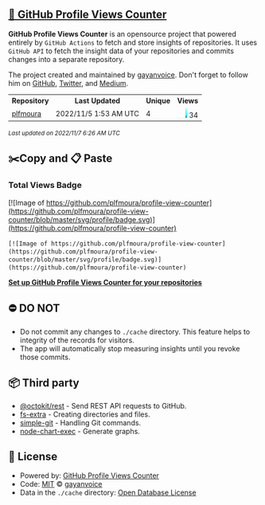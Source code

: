 ## [🚀 GitHub Profile Views Counter](https://github.com/gayanvoice/github-profile-views-counter)
**GitHub Profile Views Counter** is an opensource project that powered entirely by  `GitHub Actions` to fetch and store insights of repositories.
It uses `GitHub API` to fetch the insight data of your repositories and commits changes into a separate repository.

The project created and maintained by [gayanvoice](https://github.com/gayanvoice). Don't forget to follow him on [GitHub](https://github.com/gayanvoice), [Twitter](https://twitter.com/gayanvoice), and [Medium](https://gayanvoice.medium.com/).

<table>
	<tr>
		<th>
			Repository
		</th>
		<th>
			Last Updated
		</th>
		<th>
			Unique
		</th>
		<th>
			Views
		</th>
	</tr>
	<tr>
		<td>
			<a href="https://github.com/plfmoura/profile-view-counter/tree/master/readme/549556192/year.md">
				plfmoura
			</a>
		</td>
		<td>
			2022/11/5 1:53 AM UTC
		</td>
		<td>
			4
		</td>
		<td>
			<img alt="Response time graph" src="https://github.com/plfmoura/profile-view-counter/raw/master/graph/549556192/small/year.png" height="20"> 34
		</td>
	</tr>
</table>

<small><i>Last updated on 2022/11/7 6:26 AM UTC</i></small>

## ✂️Copy and 📋 Paste
### Total Views Badge
[![Image of https://github.com/plfmoura/profile-view-counter](https://github.com/plfmoura/profile-view-counter/blob/master/svg/profile/badge.svg)](https://github.com/plfmoura/profile-view-counter)

```readme
[![Image of https://github.com/plfmoura/profile-view-counter](https://github.com/plfmoura/profile-view-counter/blob/master/svg/profile/badge.svg)](https://github.com/plfmoura/profile-view-counter)
```
[**Set up GitHub Profile Views Counter for your repositories**](https://github.com/gayanvoice/github-profile-views-counter)
## ⛔ DO NOT
- Do not commit any changes to `./cache` directory. This feature helps to integrity of the records for visitors.
- The app will automatically stop measuring insights until you revoke those commits.
## 📦 Third party

- [@octokit/rest](https://www.npmjs.com/package/@octokit/rest) - Send REST API requests to GitHub.
- [fs-extra](https://www.npmjs.com/package/fs-extra) - Creating directories and files.
- [simple-git](https://www.npmjs.com/package/simple-git) - Handling Git commands.
- [node-chart-exec](https://www.npmjs.com/package/node-chart-exec) - Generate graphs.
## 📄 License
- Powered by: [GitHub Profile Views Counter](https://github.com/gayanvoice/github-profile-views-counter)
- Code: [MIT](./LICENSE) © [gayanvoice](https://github.com/gayanvoice)
- Data in the `./cache` directory: [Open Database License](https://opendatacommons.org/licenses/odbl/1-0/)